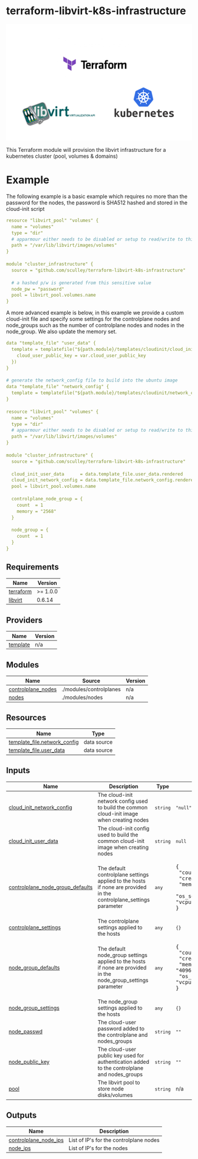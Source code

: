 # terraform-libvirt-k8s-infrastructure

<p align="center">
    <img src="https://raw.githubusercontent.com/sculley/terraform-libvirt-k8s-infrastructure/main/terraform-libvirt-k8s-infrastructure.png" alt="terraform-libvirt-k8s-infrastructure" title="terraform-libvirt-k8s-infrastructure" width="960"/>
</p>

This Terraform module will provision the libvirt infrastructure for a kubernetes cluster (pool, volumes & domains)

# Example

The following example is a basic example which requires no more than the password for the nodes, the password is SHA512 hashed and stored in the cloud-init script

```yaml
resource "libvirt_pool" "volumes" {
  name = "volumes"
  type = "dir"
  # apparmour either needs to be disabled or setup to read/write to this dir
  path = "/var/lib/libvirt/images/volumes"
}

module "cluster_infrastructure" {
  source = "github.com/sculley/terraform-libvirt-k8s-infrastructure"

  # a hashed p/w is generated from this sensitive value
  node_pw = "password"
  pool = libvirt_pool.volumes.name
}
```

A more advanced example is below, in this example we provide a custom cloud-init file and specify some settings for the controlplane nodes and node_groups such as the number of controlplane nodes and nodes in the node_group. We also update the memory set.

```yaml
data "template_file" "user_data" {
  template = templatefile("${path.module}/templates/cloudinit/cloud_init.cfg.tpl", {
    cloud_user_public_key = var.cloud_user_public_key
  })
}

# generate the network_config file to build into the ubuntu image
data "template_file" "network_config" {
  template = templatefile("${path.module}/templates/cloudinit/network_config.cfg.tpl", {})
}

resource "libvirt_pool" "volumes" {
  name = "volumes"
  type = "dir"
  # apparmour either needs to be disabled or setup to read/write to this dir
  path = "/var/lib/libvirt/images/volumes"
}

module "cluster_infrastructure" {
  source = "github.com/sculley/terraform-libvirt-k8s-infrastructure"

  cloud_init_user_data      = data.template_file.user_data.rendered
  cloud_init_network_config = data.template_file.network_config.rendered
  pool = libvirt_pool.volumes.name

  controlplane_node_group = {
    count  = 1
    memory = "2568"
  }
  
  node_group = {
    count  = 1
  }
}
```

## Requirements

| Name | Version |
|------|---------|
| <a name="requirement_terraform"></a> [terraform](#requirement\_terraform) | >= 1.0.0 |
| <a name="requirement_libvirt"></a> [libvirt](#requirement\_libvirt) | 0.6.14 |

## Providers

| Name | Version |
|------|---------|
| <a name="provider_template"></a> [template](#provider\_template) | n/a |

## Modules

| Name | Source | Version |
|------|--------|---------|
| <a name="module_controlplane_nodes"></a> [controlplane\_nodes](#module\_controlplane\_nodes) | ./modules/controlplanes | n/a |
| <a name="module_nodes"></a> [nodes](#module\_nodes) | ./modules/nodes | n/a |

## Resources

| Name | Type |
|------|------|
| [template_file.network_config](https://registry.terraform.io/providers/hashicorp/template/latest/docs/data-sources/file) | data source |
| [template_file.user_data](https://registry.terraform.io/providers/hashicorp/template/latest/docs/data-sources/file) | data source |

## Inputs

| Name | Description | Type | Default | Required |
|------|-------------|------|---------|:--------:|
| <a name="input_cloud_init_network_config"></a> [cloud\_init\_network\_config](#input\_cloud\_init\_network\_config) | The cloud-init network config used to build the common cloud-init image when creating nodes | `string` | `"null"` | no |
| <a name="input_cloud_init_user_data"></a> [cloud\_init\_user\_data](#input\_cloud\_init\_user\_data) | The cloud-init config used to build the common cloud-init image when creating nodes | `string` | `null` | no |
| <a name="input_controlplane_node_group_defaults"></a> [controlplane\_node\_group\_defaults](#input\_controlplane\_node\_group\_defaults) | The default controlplane settings applied to the hosts if none are provided in the controlplane\_settings parameter | `any` | <pre>{<br>  "count": 2,<br>  "create": true,<br>  "memory": "2048",<br>  "os_source": "https://cloud-images.ubuntu.com/releases/focal/release/ubuntu-20.04-server-cloudimg-amd64.img",<br>  "vcpu": "1"<br>}</pre> | no |
| <a name="input_controlplane_settings"></a> [controlplane\_settings](#input\_controlplane\_settings) | The controlplane settings applied to the hosts | `any` | `{}` | no |
| <a name="input_node_group_defaults"></a> [node\_group\_defaults](#input\_node\_group\_defaults) | The default node\_group settings applied to the hosts if none are provided in the node\_group\_settings parameter | `any` | <pre>{<br>  "count": 3,<br>  "create": false,<br>  "memory": "4096",<br>  "os_source": "https://cloud-images.ubuntu.com/releases/focal/release/ubuntu-20.04-server-cloudimg-amd64.img",<br>  "vcpu": "1"<br>}</pre> | no |
| <a name="input_node_group_settings"></a> [node\_group\_settings](#input\_node\_group\_settings) | The node\_group settings applied to the hosts | `any` | `{}` | no |
| <a name="input_node_passwd"></a> [node\_passwd](#input\_node\_passwd) | The cloud-user password added to the controlplane and nodes\_groups | `string` | `""` | no |
| <a name="input_node_public_key"></a> [node\_public\_key](#input\_node\_public\_key) | The cloud-user public key used for authentication added to the controlplane and nodes\_groups | `string` | `""` | no |
| <a name="input_pool"></a> [pool](#input\_pool) | The libvirt pool to store node disks/volumes | `string` | n/a | yes |

## Outputs

| Name | Description |
|------|-------------|
| <a name="output_controlplane_node_ips"></a> [controlplane\_node\_ips](#output\_controlplane\_node\_ips) | List of IP's for the controlplane nodes |
| <a name="output_node_ips"></a> [node\_ips](#output\_node\_ips) | List of IP's for the nodes |